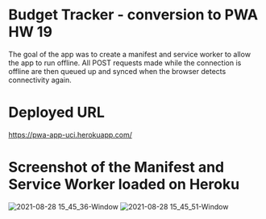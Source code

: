 # Budget Tracker - conversion to PWA HW 19
The goal of the app was to create a manifest and service worker to allow the app to run offline. All POST requests made while the connection is offline are then queued up and synced when the browser detects connectivity again.

# Deployed URL
https://pwa-app-uci.herokuapp.com/

# Screenshot of the Manifest and Service Worker loaded on Heroku
![2021-08-28 15_45_36-Window](https://user-images.githubusercontent.com/1855513/131232793-7108b70d-6195-4171-9beb-81c9feec6bb8.png)
![2021-08-28 15_45_51-Window](https://user-images.githubusercontent.com/1855513/131232795-a6f4ac11-dcc0-4cc3-97aa-a29cee74fec0.png)


